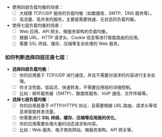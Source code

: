 

- 使用四层负载均衡的场景：
  - [ ] 大规模 TCP/UDP 服务的负载均衡（如数据库、SMTP、DNS 服务等）。
  - [ ] 高流量、高并发的服务，主要是需要快速、无状态的负载均衡。
- 使用七层负载均衡的场景：
  - [ ] Web 应用、API 网关、微服务架构的负载均衡。
  - [ ] 根据 URL、HTTP 请求头、Cookie 信息等进行智能路由的应用。
  - [ ] 需要 SSL 终结、缓存、压缩等复杂处理的 Web 服务。

### 如何判断选择四层还是七层：

- **选择四层负载均衡**：
  - [ ] 你的应用基于 TCP/UDP 进行通信，并且不需要对请求的内容进行复杂处理。
  - [ ] 你关注性能、低延迟、快速转发，不需要应用层的详细控制。
  - [ ] 比如：邮件服务器（SMTP）、数据库服务、VoIP 通信、文件传输等。
- **选择七层负载均衡**：
  - [ ] 你的应用是基于 HTTP/HTTPS 协议，且需要根据 URL 路由、请求头等信息来智能转发流量。
  - [ ] 你需要进行 **SSL 终结、缓存、压缩等应用层的优化**。
  - [ ] 你的应用需要处理大量的动态请求和内容。
  - [ ] 比如：Web 服务、电子商务网站、微服务架构、API 网关等。